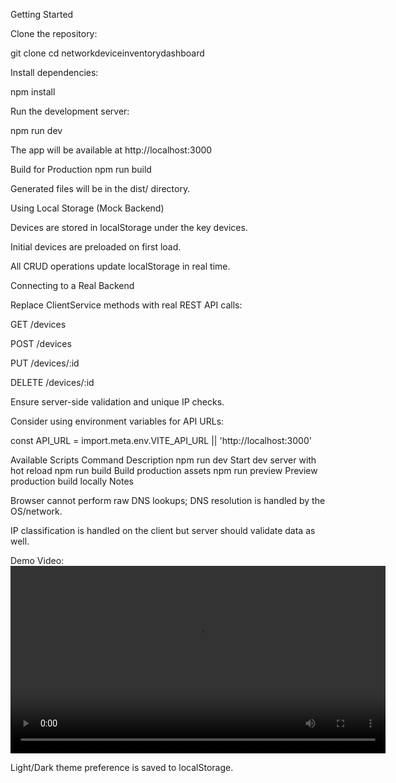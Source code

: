 Getting Started

Clone the repository:

git clone <repository-url>
cd networkdeviceinventorydashboard

Install dependencies:

npm install

Run the development server:

npm run dev

The app will be available at http://localhost:3000

Build for Production
npm run build

Generated files will be in the dist/ directory.

Using Local Storage (Mock Backend)

Devices are stored in localStorage under the key devices.

Initial devices are preloaded on first load.

All CRUD operations update localStorage in real time.

Connecting to a Real Backend

Replace ClientService methods with real REST API calls:

GET /devices

POST /devices

PUT /devices/:id

DELETE /devices/:id

Ensure server-side validation and unique IP checks.

Consider using environment variables for API URLs:

const API_URL = import.meta.env.VITE_API_URL || 'http://localhost:3000'

Available Scripts
Command Description
npm run dev Start dev server with hot reload
npm run build Build production assets
npm run preview Preview production build locally
Notes

Browser cannot perform raw DNS lookups; DNS resolution is handled by the OS/network.

IP classification is handled on the client but server should validate data as well.

Demo Video:
<video src="/REC-20251019200052.mp4" width="600" controls></video>


Light/Dark theme preference is saved to localStorage.

